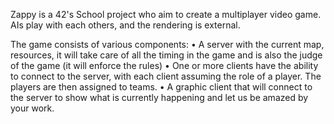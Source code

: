Zappy is a 42's School project who aim to create a multiplayer video game.
AIs play with each others, and the rendering is external.

The game consists of various components:
• A server with the current map, resources, it will take care of all the timing in the
game and is also the judge of the game (it will enforce the rules)
• One or more clients have the ability to connect to the server, with each client
assuming the role of a player. The players are then assigned to teams.
• A graphic client that will connect to the server to show what is currently happening
and let us be amazed by your work.
